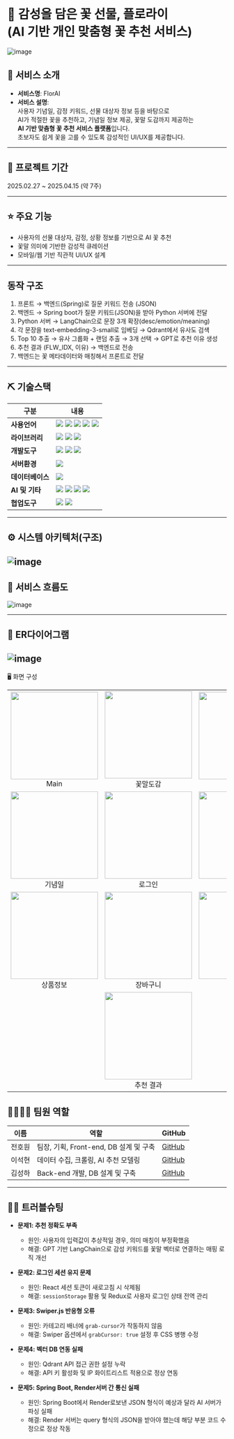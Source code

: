 # 📎 감성을 담은 꽃 선물, 플로라이 </br>(AI 기반 개인 맞춤형 꽃 추천 서비스)
![image](https://github.com/user-attachments/assets/e74c33d4-bb97-480d-bf98-8b0538b9632a)

## 👀 서비스 소개
- **서비스명**: FlorAI  
- **서비스 설명**:  
  사용자 기념일, 감정 키워드, 선물 대상자 정보 등을 바탕으로  
  AI가 적절한 꽃을 추천하고, 기념일 정보 제공, 꽃말 도감까지 제공하는  
  **AI 기반 맞춤형 꽃 추천 서비스 플랫폼**입니다.  
  초보자도 쉽게 꽃을 고를 수 있도록 감성적인 UI/UX를 제공합니다.

---

## 📅 프로젝트 기간
2025.02.27 ~ 2025.04.15 (약 7주)

---

## ⭐ 주요 기능
- 사용자의 선물 대상자, 감정, 상황 정보를 기반으로 AI 꽃 추천
- 꽃말 의미에 기반한 감성적 큐레이션
- 모바일/웹 기반 직관적 UI/UX 설계

---
## 동작 구조
1. 프론트 → 백엔드(Spring)로 질문 키워드 전송 (JSON)
2. 백엔드 → Spring boot가 질문 키워드(JSON)을 받아 Python 서버에 전달
3. Python 서버 → LangChain으로 문장 3개 확장(desc/emotion/meaning)
4. 각 문장을 text-embedding-3-small로 임베딩 → Qdrant에서 유사도 검색
5. Top 10 추출 → 유사 그룹화 + 랜덤 추출 → 3개 선택 → GPT로 추천 이유 생성
6. 추천 결과 (FLW_IDX, 이유) → 백엔드로 전송
7. 백엔드는 꽃 메타데이터와 매칭해서 프론트로 전달

--- 

## ⛏ 기술스택

| 구분 | 내용 |
|------|------|
| **사용언어** | ![](https://img.shields.io/badge/Java-ED8B00?style=for-the-badge&logo=OpenJDK&logoColor=white) ![](https://img.shields.io/badge/HTML5-E34F26?style=for-the-badge&logo=HTML5&logoColor=white) ![](https://img.shields.io/badge/CSS3-1572B6?style=for-the-badge&logo=CSS3&logoColor=white) ![](https://img.shields.io/badge/JavaScript-F7DF1E?style=for-the-badge&logo=JavaScript&logoColor=white) ![](https://img.shields.io/badge/React-61DAFB?style=for-the-badge&logo=React&logoColor=black) |
| **라이브러리** | ![](https://img.shields.io/badge/Swiper-6332F6?style=for-the-badge&logo=Swiper&logoColor=white) ![](https://img.shields.io/badge/axios-5A29E4?style=for-the-badge&logo=axios&logoColor=white) ![](https://img.shields.io/badge/Swagger-85EA2D?style=for-the-badge&logo=swagger&logoColor=black)
| **개발도구** | ![](https://img.shields.io/badge/VScode-007ACC?style=for-the-badge&logo=VisualStudioCode&logoColor=white) ![](https://img.shields.io/badge/Figma-F24E1E?style=for-the-badge&logo=Figma&logoColor=white) ![](https://img.shields.io/badge/IntelliJ-0071A9?style=for-the-badge&logo=intellij-idea&logoColor=white)
| **서버환경** | ![](https://img.shields.io/badge/SpringBoot-6DB33F?style=for-the-badge&logo=SpringBoot&logoColor=white) |
| **데이터베이스** | ![](https://img.shields.io/badge/MySQL-4479A1?style=for-the-badge&logo=MySQL&logoColor=white) |
| **AI 및 기타** | ![](https://img.shields.io/badge/OpenAI-412991?style=for-the-badge&logo=openai&logoColor=white) ![](https://img.shields.io/badge/LangChain-000000?style=for-the-badge) ![](https://img.shields.io/badge/Qdrant-1A1A1A?style=for-the-badge) ![](https://img.shields.io/badge/JPA-59666C?style=for-the-badge&logo=hibernate&logoColor=white)
| **협업도구** | ![](https://img.shields.io/badge/Git-F05032?style=for-the-badge&logo=Git&logoColor=white) ![](https://img.shields.io/badge/GitHub-181717?style=for-the-badge&logo=GitHub&logoColor=white) |

---

## ⚙ 시스템 아키텍처(구조)
![image](https://github.com/user-attachments/assets/43de95b0-198f-40ba-aff9-0973f5e87ee3)
---

## 📌 서비스 흐름도
![image](https://github.com/user-attachments/assets/dbb404b6-08bd-4216-88ad-62cf8815747a)

---
## 📌 ER다이어그램
![image](https://github.com/user-attachments/assets/74cb9c17-1bd0-423f-a08f-d99c35e416cc)
---

🖥 화면 구성
<table> <tr> <td align="center"> <img src="https://github.com/user-attachments/assets/213a9bbc-761c-444a-aa2a-b77a1d668b64" width="200"/><br/>Main </td> <td align="center"> <img src="https://github.com/user-attachments/assets/51009a12-8202-4249-a2ac-0a0ba6e6a425" width="200"/><br/>꽃말도감 </td> <td align="center"> <img src="https://github.com/user-attachments/assets/d6a42671-4d3e-414d-9be8-b0cec9e96d31" width="200"/><br/>Shop </td> </tr> <tr> <td align="center"> <img src="https://github.com/user-attachments/assets/b9076dec-9ff5-47c4-9686-9c38954989d9" width="200"/><br/>기념일 </td> <td align="center"> <img src="https://github.com/user-attachments/assets/f476a419-4d34-4609-80ce-d90b0ce8788a" width="200"/><br/>로그인 </td> <td align="center"> <img src="https://github.com/user-attachments/assets/8c724ad5-9390-423d-b4b8-db356f1eed9c" width="200"/><br/>회원가입 </td> </tr> <tr> <td align="center"> <img src="https://github.com/user-attachments/assets/b39aec6e-0db3-40ce-a13e-285646d67e28" width="200"/><br/>상품정보 </td> <td align="center"> <img src="https://github.com/user-attachments/assets/d0d2a91b-85ca-4f4f-b23b-bbd03912d1e9" width="200"/><br/>장바구니 </td> <td align="center"> <img src="https://github.com/user-attachments/assets/8a2696b7-3971-4151-af7c-b79d53937e35" width="200"/><br/>추천 설문 </td> </tr> <tr> <td align="center" colspan="3"> <img src="https://github.com/user-attachments/assets/9b4a82ef-5414-4b07-a887-f5dce0c6d8db" width="200"/><br/>추천 결과 </td> </tr> </table>

## 👨‍👩‍👦‍👦 팀원 역할

| 이름 | 역할 | GitHub |
|------|------|--------|
| 전호원 | 팀장, 기획, Front-end, DB 설계 및 구축 | [GitHub](https://github.com/howon-Jeon/FlorAi_Project) |
| 이석현 | 데이터 수집, 크롤링, AI 추천 모델링 | [GitHub](https://github.com/lsh7897/florAI) |
| 김성하 | Back-end 개발, DB 설계 및 구축 | [GitHub](https://github.com/julle0123/Florai) |


---

## 🤾‍♂️ 트러블슈팅

- **문제1: 추천 정확도 부족**  
  - 원인: 사용자의 입력값이 추상적일 경우, 의미 매칭이 부정확했음  
  - 해결: GPT 기반 LangChain으로 감성 키워드를 꽃말 벡터로 연결하는 매핑 로직 개선

- **문제2: 로그인 세션 유지 문제**  
  - 원인: React 세션 토큰이 새로고침 시 삭제됨  
  - 해결: `sessionStorage` 활용 및 Redux로 사용자 로그인 상태 전역 관리

- **문제3: Swiper.js 반응형 오류**  
  - 원인: 카테고리 배너에 `grab-cursor`가 작동하지 않음  
  - 해결: Swiper 옵션에서 `grabCursor: true` 설정 후 CSS 병행 수정

- **문제4: 벡터 DB 연동 실패**  
  - 원인: Qdrant API 접근 권한 설정 누락  
  - 해결: API 키 활성화 및 IP 화이트리스트 적용으로 정상 연동
 
- **문제5: Spring Boot, Render서버 간 통신 실패**
  - 원인: Spring Boot에서 Render로보낸 JSON 형식이 예상과 달라 AI 서버가 파싱 실패
  - 해결: Render 서버는 query 형식의 JSON을 받아야 했는데 해당 부분 코드 수정으로 정상 작동
